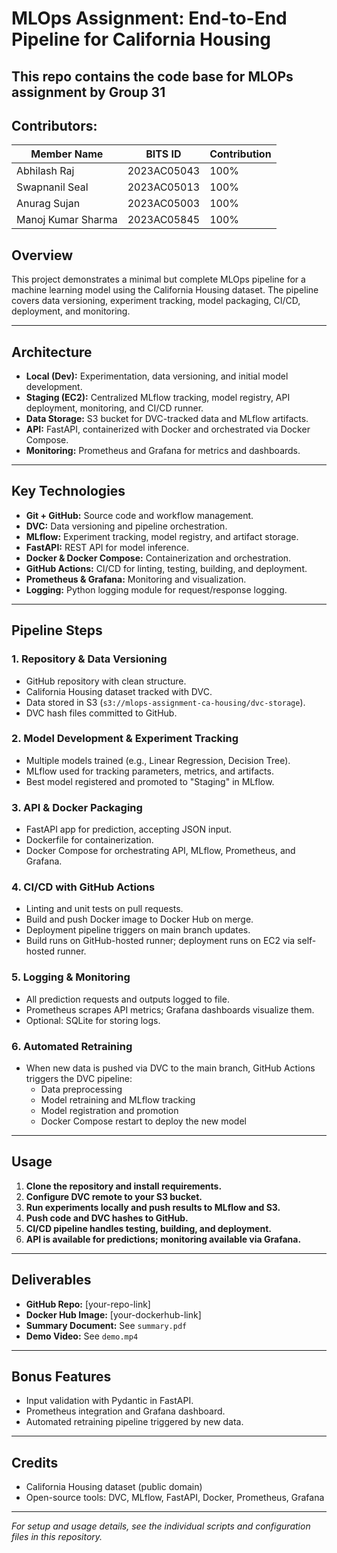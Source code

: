 # MLOps Assignment: End-to-End Pipeline for California Housing
This repo contains the code base for MLOPs assignment by Group 31
---

## Contributors:
| Member Name        | BITS ID      | Contribution |
|--------------------|--------------|--------------|
| Abhilash Raj       | 2023AC05043  | 100%         |
| Swapnanil Seal     | 2023AC05013  | 100%         |
| Anurag Sujan       | 2023AC05003  | 100%         |
| Manoj Kumar Sharma | 2023AC05845  | 100%         |


## Overview

This project demonstrates a minimal but complete MLOps pipeline for a machine learning model using the California Housing dataset. The pipeline covers data versioning, experiment tracking, model packaging, CI/CD, deployment, and monitoring.

---

## Architecture

- **Local (Dev):** Experimentation, data versioning, and initial model development.
- **Staging (EC2):** Centralized MLflow tracking, model registry, API deployment, monitoring, and CI/CD runner.
- **Data Storage:** S3 bucket for DVC-tracked data and MLflow artifacts.
- **API:** FastAPI, containerized with Docker and orchestrated via Docker Compose.
- **Monitoring:** Prometheus and Grafana for metrics and dashboards.

---

## Key Technologies

- **Git + GitHub:** Source code and workflow management.
- **DVC:** Data versioning and pipeline orchestration.
- **MLflow:** Experiment tracking, model registry, and artifact storage.
- **FastAPI:** REST API for model inference.
- **Docker & Docker Compose:** Containerization and orchestration.
- **GitHub Actions:** CI/CD for linting, testing, building, and deployment.
- **Prometheus & Grafana:** Monitoring and visualization.
- **Logging:** Python logging module for request/response logging.

---

## Pipeline Steps

### 1. Repository & Data Versioning

- GitHub repository with clean structure.
- California Housing dataset tracked with DVC.
- Data stored in S3 (`s3://mlops-assignment-ca-housing/dvc-storage`).
- DVC hash files committed to GitHub.

### 2. Model Development & Experiment Tracking

- Multiple models trained (e.g., Linear Regression, Decision Tree).
- MLflow used for tracking parameters, metrics, and artifacts.
- Best model registered and promoted to "Staging" in MLflow.

### 3. API & Docker Packaging

- FastAPI app for prediction, accepting JSON input.
- Dockerfile for containerization.
- Docker Compose for orchestrating API, MLflow, Prometheus, and Grafana.

### 4. CI/CD with GitHub Actions

- Linting and unit tests on pull requests.
- Build and push Docker image to Docker Hub on merge.
- Deployment pipeline triggers on main branch updates.
- Build runs on GitHub-hosted runner; deployment runs on EC2 via self-hosted runner.

### 5. Logging & Monitoring

- All prediction requests and outputs logged to file.
- Prometheus scrapes API metrics; Grafana dashboards visualize them.
- Optional: SQLite for storing logs.

### 6. Automated Retraining

- When new data is pushed via DVC to the main branch, GitHub Actions triggers the DVC pipeline:
  - Data preprocessing
  - Model retraining and MLflow tracking
  - Model registration and promotion
  - Docker Compose restart to deploy the new model

---

## Usage

1. **Clone the repository and install requirements.**
2. **Configure DVC remote to your S3 bucket.**
3. **Run experiments locally and push results to MLflow and S3.**
4. **Push code and DVC hashes to GitHub.**
5. **CI/CD pipeline handles testing, building, and deployment.**
6. **API is available for predictions; monitoring available via Grafana.**

---

## Deliverables

- **GitHub Repo:** [your-repo-link]
- **Docker Hub Image:** [your-dockerhub-link]
- **Summary Document:** See `summary.pdf`
- **Demo Video:** See `demo.mp4`

---

## Bonus Features

- Input validation with Pydantic in FastAPI.
- Prometheus integration and Grafana dashboard.
- Automated retraining pipeline triggered by new data.

---

## Credits

- California Housing dataset (public domain)
- Open-source tools: DVC, MLflow, FastAPI, Docker, Prometheus, Grafana

---

*For setup and usage details, see the individual scripts and configuration files in this repository.*
